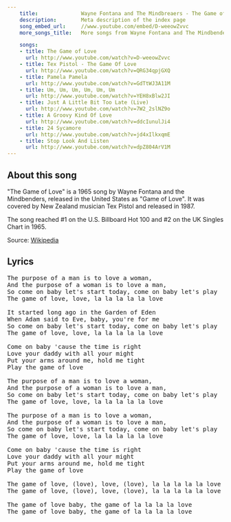 ```yaml
---
    title:              Wayne Fontana and The Mindbreaers - The Game of Love
    description:        Meta description of the index page
    song_embed_url:     //www.youtube.com/embed/D-weeowZvvc
    more_songs_title:   More songs from Wayne Fontana and The Mindbenders

    songs:
    - title: The Game of Love
      url: http://www.youtube.com/watch?v=D-weeowZvvc
    - title: Tex Pistol - The Game Of Love
      url: http://www.youtube.com/watch?v=QRG34qpjGXQ
    - title: Pamela Pamela
      url: http://www.youtube.com/watch?v=GdTtWJ3A11M
    - title: Um, Um, Um, Um, Um, Um
      url: http://www.youtube.com/watch?v=YEH8xBlw2JI
    - title: Just A Little Bit Too Late (Live)
      url: http://www.youtube.com/watch?v=7W2_2slNZ9o
    - title: A Groovy Kind Of Love
      url: http://www.youtube.com/watch?v=ddcIunulJi4
    - title: 24 Sycamore
      url: http://www.youtube.com/watch?v=jd4xIlkxqmE
    - title: Stop Look And Listen
      url: http://www.youtube.com/watch?v=dpZ804ArV1M
---
```


## About this song
"The Game of Love" is a 1965 song by Wayne Fontana and the Mindbenders, released in the United States as "Game of Love".
It was covered by New Zealand musician Tex Pistol and released in 1987.

The song reached #1 on the U.S. Billboard Hot 100 and #2 on the UK Singles Chart in 1965.

Source: [Wikipedia](http://en.wikipedia.org/wiki/Game_of_Love)

## Lyrics
<pre>
The purpose of a man is to love a woman,
And the purpose of a woman is to love a man,
So come on baby let's start today, come on baby let's play
The game of love, love, la la la la la love

It started long ago in the Garden of Eden
When Adam said to Eve, baby, you're for me
So come on baby let's start today, come on baby let's play
The game of love, love, la la la la la love

Come on baby 'cause the time is right
Love your daddy with all your might
Put your arms around me, hold me tight
Play the game of love

The purpose of a man is to love a woman,
And the purpose of a woman is to love a man,
So come on baby let's start today, come on baby let's play
The game of love, love, la la la la la love

The purpose of a man is to love a woman,
And the purpose of a woman is to love a man,
So come on baby let's start today, come on baby let's play
The game of love, love, la la la la la love

Come on baby 'cause the time is right
Love your daddy with all your might
Put your arms around me, hold me tight
Play the game of love

The game of love, (love), love, (love), la la la la la love
The game of love, (love), love, (love), la la la la la love

The game of love baby, the game of la la la la love
The game of love baby, the game of la la la la love
</pre>
